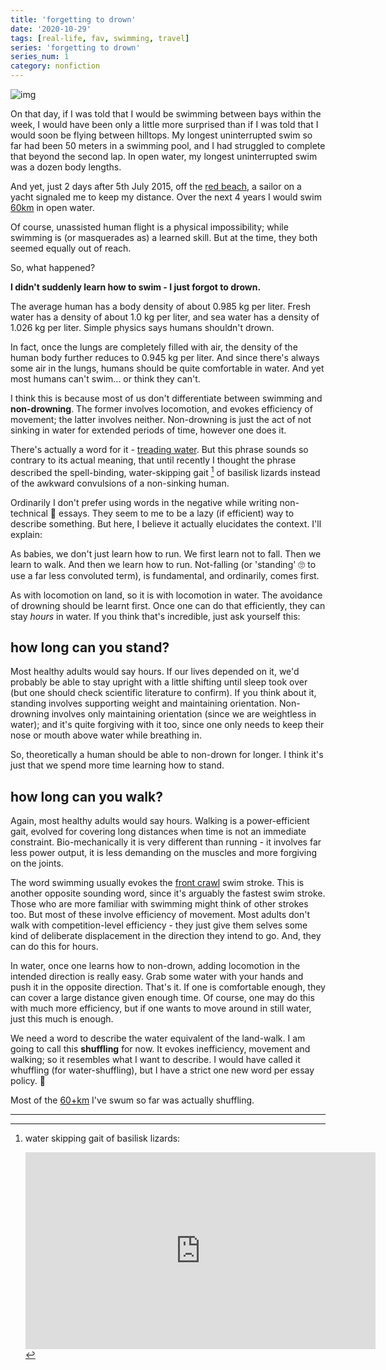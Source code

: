 ```yaml
---
title: 'forgetting to drown'
date: '2020-10-29'
tags: [real-life, fav, swimming, travel]
series: 'forgetting to drown'
series_num: 1
category: nonfiction
---
```


![img](https://lh3.googleusercontent.com/pw/ACtC-3f7LL-KYPdNbO6mzWBcyxsDetUauvffuyVqHIKIAdb_EndY3Pz9MtQx7P9RPT5-Hoz-qS21gzdBELfENso9AmJ92ZRag7wiE5WW9D_wPfMRbBuucoMYE3vXRSdwnRMIR8VXL70kZT1jeIDXdXNJSOSddQ=w840-h473-no?authuser=0)

On that day, if I was told that I would be swimming between bays within the week, I would have been only a little more surprised than if I was told that I would soon be flying between hilltops. My longest uninterrupted swim so far had been 50 meters in a swimming pool, and I had struggled to complete that beyond the second lap. In open water, my longest uninterrupted swim was a dozen body lengths.

And yet, just 2 days after 5th July 2015, off the [red beach](https://www.notion.so/Kokkini-Paralia-Red-Beach-Kambia-Paralia-1a437e2ac7fd424b9652b6b8e1d86c75), a sailor on a yacht signaled me to keep my distance. Over the next 4 years I would swim [60km](https://www.notion.so/manogna/96da6de05f9a48bfadd410c4629c0ad1?v=6764c99edd1b4f14b1bc5c643d3af4f4) in open water. 

Of course, unassisted human flight is a physical impossibility; while swimming is (or masquerades as) a learned skill. But at the time, they both seemed equally out of reach.

So, what happened?

**I didn't suddenly learn how to swim - I just forgot to drown.**

The average human has a body density of about 0.985 kg per liter. Fresh water has a density of about 1.0 kg per liter, and sea water has a density of 1.026 kg per liter. Simple physics says humans shouldn't drown.

In fact, once the lungs are completely filled with air, the density of the human body further reduces to 0.945 kg per liter. And since there's always some air in the lungs, humans should be quite comfortable in water. And yet most humans can't swim... or think they can't.

I think this is because most of us don't differentiate between swimming and **non-drowning**. The former involves locomotion, and evokes efficiency of movement; the latter involves neither. Non-drowning is just the act of not sinking in water for extended periods of time, however one does it.

There's actually a word for it - [treading water](https://en.wikipedia.org/wiki/Treading_water). But this phrase sounds so contrary to its actual meaning, that until recently I thought the phrase described the spell-binding, water-skipping gait [^1] of basilisk lizards instead of the awkward convulsions of a non-sinking human.

Ordinarily I don't prefer using words in the negative while writing non-technical 😬 essays. They seem to me to be a lazy (if efficient) way to describe something. But here, I believe it actually elucidates the context. I'll explain:

As babies, we don't just learn how to run. We first learn not to fall. Then we learn to walk. And then we learn how to run. Not-falling (or 'standing' 🙄 to use a far less convoluted term), is fundamental, and ordinarily, comes first.

As with locomotion on land, so it is with locomotion in water. The avoidance of drowning should be learnt first. Once one can do that efficiently, they can stay *hours* in water. If you think that's incredible, just ask yourself this:

## how long can you stand?

Most healthy adults would say hours. If our lives depended on it, we'd probably be able to stay upright with a little shifting until sleep took over (but one should check scientific literature to confirm). If you think about it, standing involves supporting weight and maintaining orientation. Non-drowning involves only maintaining orientation (since we are weightless in water); and it's quite forgiving with it too, since one only needs to keep their nose or mouth above water while breathing in.

So, theoretically a human should be able to non-drown for longer. I think it's just that we spend more time learning how to stand.

## how long can you walk?

Again, most healthy adults would say hours. Walking is a power-efficient gait, evolved for covering long distances when time is not an immediate constraint. Bio-mechanically it is very different than running - it involves far less power output, it is less demanding on the muscles and more forgiving on the joints.

The word swimming usually evokes the [front crawl](https://en.wikipedia.org/wiki/Front_crawl) swim stroke. This is another opposite sounding word, since it's arguably the fastest swim stroke. Those who are more familiar with swimming might think of other strokes too. But most of these involve efficiency of movement. Most adults don't walk with competition-level efficiency - they just give them selves some kind of deliberate displacement in the direction they intend to go. And, they can do this for hours.

In water, once one learns how to non-drown, adding locomotion in the intended direction is really easy. Grab some water with your hands and push it in the opposite direction. That's it. If one is comfortable enough, they can cover a large distance given enough time. Of course, one may do this with much more efficiency, but if one wants to move around in still water, just this much is enough.

We need a word to describe the water equivalent of the land-walk. I am going to call this **shuffling** for now. It evokes inefficiency, movement and walking; so it resembles what I want to describe. I would have called it whuffling (for water-shuffling), but I have a strict one new word per essay policy. 🤷

Most of the [60+km](https://www.notion.so/96da6de05f9a48bfadd410c4629c0ad1) I've swum so far was actually shuffling.

---

[^1]: water skipping gait of basilisk lizards:
	<iframe width="560" height="315" src="https://www.youtube.com/embed/bFTSNQCkXHM" frameborder="0" allow="accelerometer; autoplay; clipboard-write; encrypted-media; gyroscope; picture-in-picture" allowfullscreen></iframe>